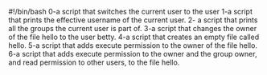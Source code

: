 #!/bin/bash
0-a script that switches the current user to the user
1-a script that prints the effective username of the current user.
2- a script that prints all the groups the current user is part of.
3-a script that changes the owner of the file hello to the user betty.
4-a script that creates an empty file called hello.
5-a script that adds execute permission to the owner of the file hello.
6-a script that adds execute permission to the owner and the group owner, and read permission to other users, to the file hello.
